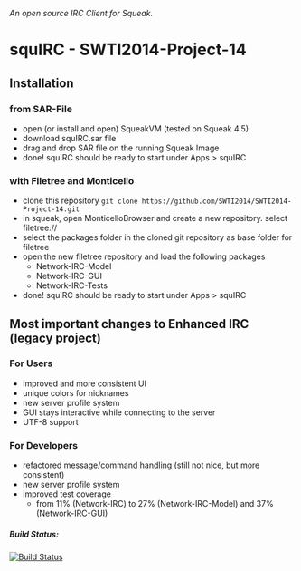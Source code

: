*An open source IRC Client for Squeak.*

# squIRC - SWTI2014-Project-14

## Installation

### from SAR-File
- open (or install and open) SqueakVM (tested on Squeak 4.5)
- download squIRC.sar file
- drag and drop SAR file on the running Squeak Image
- done! squIRC should be ready to start under Apps > squIRC

### with Filetree and Monticello
- clone this repository ```git clone https://github.com/SWTI2014/SWTI2014-Project-14.git```
- in squeak, open MonticelloBrowser and create a new repository. select filetree://
- select the packages folder in the cloned git repository as base folder for filetree
- open the new filetree repository and load the following packages
  - Network-IRC-Model
  - Network-IRC-GUI
  - Network-IRC-Tests
- done! squIRC should be ready to start under Apps > squIRC

## Most important changes to Enhanced IRC (legacy project)

### For Users
- improved and more consistent UI
- unique colors for nicknames
- new server profile system
- GUI stays interactive while connecting to the server
- UTF-8 support

### For Developers
- refactored message/command handling (still not nice, but more consistent)
- new server profile system
- improved test coverage
  - from 11% (Network-IRC) to 27% (Network-IRC-Model) and 37% (Network-IRC-GUI) 

##### Build Status: 
[![Build Status](https://travis-ci.org/SWTI2014/SWTI2014-Project-14.svg)](https://travis-ci.org/SWTI2014/SWTI2014-Project-14)

